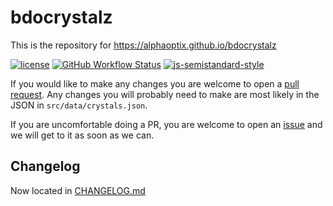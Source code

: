 bdocrystalz
=====
This is the repository for https://alphaoptix.github.io/bdocrystalz

[![license](https://img.shields.io/github/license/alphaoptix/bdocrystalz.svg)](https://github.com/alphaoptix/bdocrystalz/blob/main/LICENSE) [![GitHub Workflow Status](https://img.shields.io/github/workflow/status/AlphaOptix/bdocrystalz/Build%20and%20Deploy?label=Build%20and%20Deploy&logo=github&style=plastic)](https://github.com/AlphaOptix/bdocrystalz/actions/workflows/main.yml) [![js-semistandard-style](https://img.shields.io/badge/code%20style-semistandard-brightgreen.svg)](https://github.com/standard/semistandard)

If you would like to make any changes you are welcome to open a [pull request](https://github.com/AlphaOptix/bdocrystalz/pulls). Any changes you will probably need to make are most likely in the JSON in `src/data/crystals.json`.

If you are uncomfortable doing a PR, you are welcome to open an [issue](https://github.com/AlphaOptix/bdocrystalz/issues) and we will get to it as soon as we can. 

## Changelog
Now located in [CHANGELOG.md](CHANGELOG.md)
